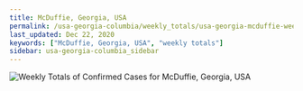 ```yaml
---
title: McDuffie, Georgia, USA
permalink: /usa-georgia-columbia/weekly_totals/usa-georgia-mcduffie-weekly_totals.html
last_updated: Dec 22, 2020
keywords: ["McDuffie, Georgia, USA", "weekly totals"]
sidebar: usa-georgia-columbia_sidebar
---
```


![Weekly Totals of Confirmed Cases for McDuffie, Georgia, USA](/covid_tracker/images/graphs/usa-georgia-mcduffie-weekly_totals_graph.png)
